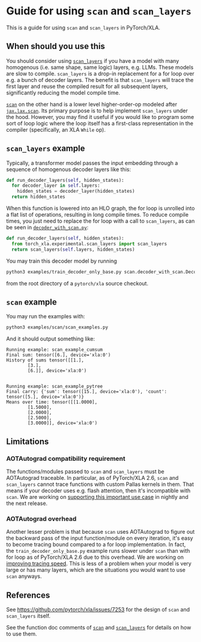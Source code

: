 # Guide for using `scan` and `scan_layers`

This is a guide for using `scan` and `scan_layers` in PyTorch/XLA.

## When should you use this

You should consider using [`scan_layers`][scan_layers] if you have a model with
many homogenous (i.e. same shape, same logic) layers, e.g. LLMs. These models
are slow to compile. `scan_layers` is a drop-in replacement for a for loop over
e.g. a bunch of decoder layers. The benefit is that `scan_layers` will trace the
first layer and reuse the compiled result for all subsequent layers,
significantly reducing the model compile time.

[`scan`][scan] on the other hand is a lower level higher-order-op modeled after
[`jax.lax.scan`][jax-lax-scan]. Its primary purpose is to help implement
`scan_layers` under the hood. However, you may find it useful if you would like
to program some sort of loop logic where the loop itself has a first-class
representation in the compiler (specifically, an XLA `While` op).

## `scan_layers` example

Typically, a transformer model passes the input embedding through a sequence of
homogenous decoder layers like this:

```python
def run_decoder_layers(self, hidden_states):
  for decoder_layer in self.layers:
    hidden_states = decoder_layer(hidden_states)
  return hidden_states
```

When this function is lowered into an HLO graph, the for loop is unrolled into a
flat list of operations, resulting in long compile times. To reduce compile
times, you just need to replace the for loop with a call to `scan_layers`, as can
be seen in [`decoder_with_scan.py`][decoder_with_scan]:

```python
def run_decoder_layers(self, hidden_states):
  from torch_xla.experimental.scan_layers import scan_layers
  return scan_layers(self.layers, hidden_states)
```

You may train this decoder model by running

```sh
python3 examples/train_decoder_only_base.py scan.decoder_with_scan.DecoderWithScan
```

from the root directory of a `pytorch/xla` source checkout.

## `scan` example



You may run the examples with:

```sh
python3 examples/scan/scan_examples.py
```

And it should output something like:

```
Running example: scan_example_cumsum
Final sum: tensor([6.], device='xla:0')
History of sums tensor([[1.],
        [3.],
        [6.]], device='xla:0')


Running example: scan_example_pytree
Final carry: {'sum': tensor([15.], device='xla:0'), 'count': tensor([5.], device='xla:0')}
Means over time: tensor([[1.0000],
        [1.5000],
        [2.0000],
        [2.5000],
        [3.0000]], device='xla:0')
```

## Limitations

### AOTAutograd compatibility requirement

The functions/modules passed to `scan` and `scan_layers` must be AOTAutograd
traceable. In particular, as of PyTorch/XLA 2.6, `scan` and `scan_layers` cannot
trace functions with custom Pallas kernels in them. That means if your decoder
uses e.g. flash attention, then it's incompatible with `scan`. We are working on
[supporting this important use case][flash-attn-issue] in nightly and the next
release.

### AOTAutograd overhead

Another lesser problem is that because `scan` uses AOTAutograd to figure out the
backward pass of the input function/module on every iteration, it's easy to
become tracing bound compared to a for loop implementation. In fact, the 
`train_decoder_only_base.py` example runs slower under `scan` than with for loop
as of PyTorch/XLA 2.6 due to this overhead. We are working on
[improving tracing speed][retracing-issue]. This is less of a problem when your
model is very large or has many layers, which are the situations you would want
to use `scan` anyways.

## References

See https://github.com/pytorch/xla/issues/7253 for the design of `scan` and
`scan_layers` itself.

See the function doc comments of [`scan`][scan] and [`scan_layers`][scan_layers]
for details on how to use them.

<!-- xrefs -->

[scan]: https://github.com/pytorch/xla/blob/master/torch_xla/experimental/scan.py
[scan_layers]: https://github.com/pytorch/xla/blob/master/torch_xla/experimental/scan_layers.py
[flash-attn-issue]: https://github.com/pytorch/xla/issues/8633
[retracing-issue]: https://github.com/pytorch/xla/issues/8632
[jax-lax-scan]: https://jax.readthedocs.io/en/latest/_autosummary/jax.lax.scan.html
[decoder_with_scan]: /examples/scan/decoder_with_scan.py
